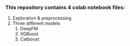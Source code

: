 ### This repository contains 4 colab notebook files:
 1. Exploration & preprocessing
 1. Three different models 
	1. DeepFM
	1. XGBoost
	1. Catboost
